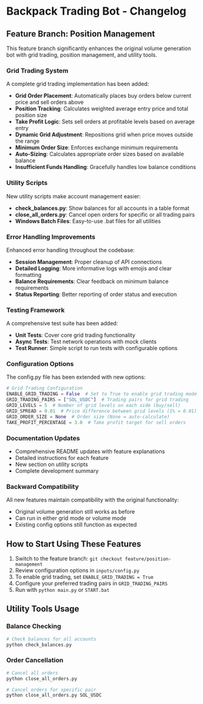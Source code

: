 # Backpack Trading Bot - Changelog

## Feature Branch: Position Management

This feature branch significantly enhances the original volume generation bot with grid trading, position management, and utility tools.

### Grid Trading System

A complete grid trading implementation has been added:

- **Grid Order Placement**: Automatically places buy orders below current price and sell orders above
- **Position Tracking**: Calculates weighted average entry price and total position size
- **Take Profit Logic**: Sets sell orders at profitable levels based on average entry
- **Dynamic Grid Adjustment**: Repositions grid when price moves outside the range
- **Minimum Order Size**: Enforces exchange minimum requirements
- **Auto-Sizing**: Calculates appropriate order sizes based on available balance
- **Insufficient Funds Handling**: Gracefully handles low balance conditions

### Utility Scripts

New utility scripts make account management easier:

- **check_balances.py**: Show balances for all accounts in a table format
- **close_all_orders.py**: Cancel open orders for specific or all trading pairs
- **Windows Batch Files**: Easy-to-use .bat files for all utilities

### Error Handling Improvements

Enhanced error handling throughout the codebase:

- **Session Management**: Proper cleanup of API connections
- **Detailed Logging**: More informative logs with emojis and clear formatting
- **Balance Requirements**: Clear feedback on minimum balance requirements
- **Status Reporting**: Better reporting of order status and execution

### Testing Framework

A comprehensive test suite has been added:

- **Unit Tests**: Cover core grid trading functionality
- **Async Tests**: Test network operations with mock clients
- **Test Runner**: Simple script to run tests with configurable options

### Configuration Options

The config.py file has been extended with new options:

```python
# Grid Trading Configuration
ENABLE_GRID_TRADING = False  # Set to True to enable grid trading mode
GRID_TRADING_PAIRS = ["SOL_USDC"]  # Trading pairs for grid trading
GRID_LEVELS = 5  # Number of grid levels on each side (buy/sell)
GRID_SPREAD = 0.01  # Price difference between grid levels (1% = 0.01)
GRID_ORDER_SIZE = None  # Order size (None = auto-calculate)
TAKE_PROFIT_PERCENTAGE = 3.0  # Take profit target for sell orders
```

### Documentation Updates

- Comprehensive README updates with feature explanations
- Detailed instructions for each feature
- New section on utility scripts
- Complete development summary

### Backward Compatibility

All new features maintain compatibility with the original functionality:
- Original volume generation still works as before
- Can run in either grid mode or volume mode
- Existing config options still function as expected

## How to Start Using These Features

1. Switch to the feature branch: `git checkout feature/position-management`
2. Review configuration options in `inputs/config.py`
3. To enable grid trading, set `ENABLE_GRID_TRADING = True`
4. Configure your preferred trading pairs in `GRID_TRADING_PAIRS`
5. Run with `python main.py` or `START.bat`

## Utility Tools Usage

### Balance Checking
```bash
# Check balances for all accounts
python check_balances.py
```

### Order Cancellation
```bash
# Cancel all orders
python close_all_orders.py

# Cancel orders for specific pair
python close_all_orders.py SOL_USDC
```